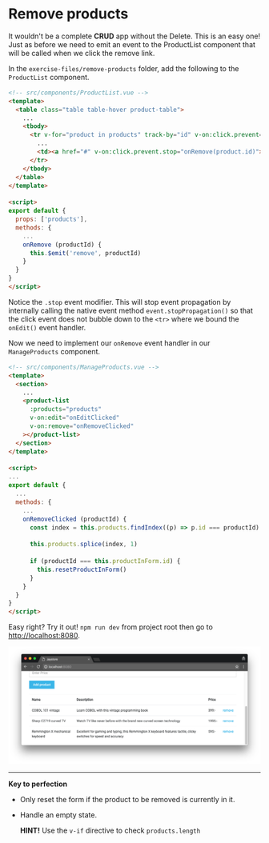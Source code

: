 # Remove products

It wouldn't be a complete **CRUD** app without the Delete.
This is an easy one! Just as before we need to emit an event
to the ProductList component that will be called when we click the remove link.

In the `exercise-files/remove-products` folder, add the following to the `ProductList`
component.

```html
<!-- src/components/ProductList.vue -->
<template>
  <table class="table table-hover product-table">
    ...
    <tbody>
      <tr v-for="product in products" track-by="id" v-on:click.prevent="onEdit">
        ...
        <td><a href="#" v-on:click.prevent.stop="onRemove(product.id)">remove</a></td>
      </tr>
    </tbody>
  </table>
</template>

<script>
export default {
  props: ['products'],
  methods: {
    ...
    onRemove (productId) {
      this.$emit('remove', productId)
    }
  }
}
</script>

```

Notice the `.stop` event modifier. This will stop event propagation by internally
calling the native event method `event.stopPropagation()` so that the click event does
not bubble down to the `<tr>` where we bound the `onEdit()` event handler.

Now we need to implement our `onRemove` event handler in our `ManageProducts` component.

```html
<!-- src/components/ManageProducts.vue -->
<template>
  <section>
    ...
    <product-list
      :products="products"
      v-on:edit="onEditClicked"
      v-on:remove="onRemoveClicked"
    ></product-list>
  </section>
</template>

<script>
...
export default {
  ...
  methods: {
    ...
    onRemoveClicked (productId) {
      const index = this.products.findIndex((p) => p.id === productId)

      this.products.splice(index, 1)

      if (productId === this.productInForm.id) {
        this.resetProductInForm()
      }
    }
  }
}
</script>
```

Easy right? Try it out! `npm run dev` from project root then go to [http://localhost:8080](http://localhost:8080).

![Remove product image](/docs/images/remove-product.png)

---

**Key to perfection**

 * Only reset the form if the product to be removed is currently in it.
 * Handle an empty state.

   **HINT!** Use the `v-if` directive to check `products.length`
